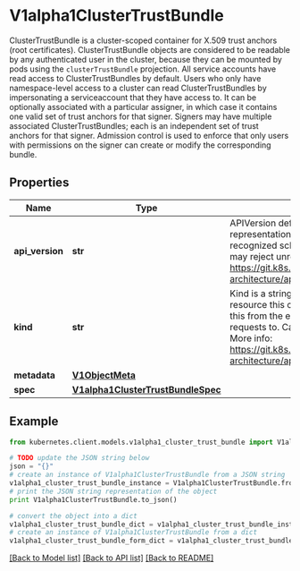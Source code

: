 # V1alpha1ClusterTrustBundle

ClusterTrustBundle is a cluster-scoped container for X.509 trust anchors (root certificates).  ClusterTrustBundle objects are considered to be readable by any authenticated user in the cluster, because they can be mounted by pods using the `clusterTrustBundle` projection.  All service accounts have read access to ClusterTrustBundles by default.  Users who only have namespace-level access to a cluster can read ClusterTrustBundles by impersonating a serviceaccount that they have access to.  It can be optionally associated with a particular assigner, in which case it contains one valid set of trust anchors for that signer. Signers may have multiple associated ClusterTrustBundles; each is an independent set of trust anchors for that signer. Admission control is used to enforce that only users with permissions on the signer can create or modify the corresponding bundle.

## Properties

Name | Type | Description | Notes
------------ | ------------- | ------------- | -------------
**api_version** | **str** | APIVersion defines the versioned schema of this representation of an object. Servers should convert recognized schemas to the latest internal value, and may reject unrecognized values. More info: https://git.k8s.io/community/contributors/devel/sig-architecture/api-conventions.md#resources | [optional] 
**kind** | **str** | Kind is a string value representing the REST resource this object represents. Servers may infer this from the endpoint the kubernetes.client submits requests to. Cannot be updated. In CamelCase. More info: https://git.k8s.io/community/contributors/devel/sig-architecture/api-conventions.md#types-kinds | [optional] 
**metadata** | [**V1ObjectMeta**](V1ObjectMeta.md) |  | [optional] 
**spec** | [**V1alpha1ClusterTrustBundleSpec**](V1alpha1ClusterTrustBundleSpec.md) |  | 

## Example

```python
from kubernetes.client.models.v1alpha1_cluster_trust_bundle import V1alpha1ClusterTrustBundle

# TODO update the JSON string below
json = "{}"
# create an instance of V1alpha1ClusterTrustBundle from a JSON string
v1alpha1_cluster_trust_bundle_instance = V1alpha1ClusterTrustBundle.from_json(json)
# print the JSON string representation of the object
print V1alpha1ClusterTrustBundle.to_json()

# convert the object into a dict
v1alpha1_cluster_trust_bundle_dict = v1alpha1_cluster_trust_bundle_instance.to_dict()
# create an instance of V1alpha1ClusterTrustBundle from a dict
v1alpha1_cluster_trust_bundle_form_dict = v1alpha1_cluster_trust_bundle.from_dict(v1alpha1_cluster_trust_bundle_dict)
```
[[Back to Model list]](../README.md#documentation-for-models) [[Back to API list]](../README.md#documentation-for-api-endpoints) [[Back to README]](../README.md)



